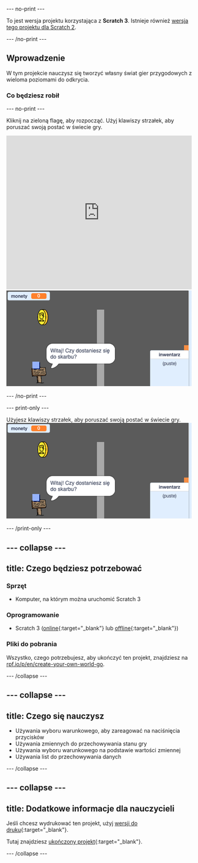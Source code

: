 \--- no-print \---

To jest wersja projektu korzystająca z **Scratch 3**. Istnieje również [wersja tego projektu dla Scratch 2](https://projects.raspberrypi.org/en/projects/create-your-own-world-scratch2).

\--- /no-print \---

## Wprowadzenie

W tym projekcie nauczysz się tworzyć własny świat gier przygodowych z wieloma poziomami do odkrycia.

### Co będziesz robił

\--- no-print \---

Kliknij na zieloną flagę, aby rozpocząć. Użyj klawiszy strzałek, aby poruszać swoją postać w świecie gry.

<div class="scratch-preview">
  <iframe allowtransparency="true" width="485" height="402" src="https://scratch.mit.edu/projects/embed/258757783/?autostart=false" frameborder="0" scrolling="no"></iframe>
  <img src="images/showcase.png">
</div>

\--- /no-print \---

\--- print-only \---

Użyjesz klawiszy strzałek, aby poruszać swoją postać w świecie gry. ![showcase.png](images/showcase.png)

\--- /print-only \---

## \--- collapse \---

## title: Czego będziesz potrzebować

### Sprzęt

- Komputer, na którym można uruchomić Scratch 3

### Oprogramowanie

- Scratch 3 ([online](http://rpf.io/scratchon){:target="_blank"} lub [offline](http://rpf.io/scratchoff){:target="_blank"})

### Pliki do pobrania

Wszystko, czego potrzebujesz, aby ukończyć ten projekt, znajdziesz na [rpf.io/p/en/create-your-own-world-go](https://rpf.io/p/en/create-your-own-world-go).

\--- /collapse \---

## \--- collapse \---

## title: Czego się nauczysz

- Używania wyboru warunkowego, aby zareagować na naciśnięcia przycisków
- Używania zmiennych do przechowywania stanu gry
- Używania wyboru warunkowego na podstawie wartości zmiennej
- Używania list do przechowywania danych

\--- /collapse \---

## \--- collapse \---

## title: Dodatkowe informacje dla nauczycieli

Jeśli chcesz wydrukować ten projekt, użyj [wersji do druku](https://projects.raspberrypi.org/en/projects/create-your-own-world/print){:target="_blank"}.

Tutaj znajdziesz [ukończony projekt](https://rpf.io/p/en/create-your-own-world-get){:target="_blank"}.

\--- /collapse \---